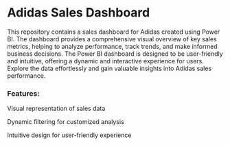 # Adidas Sales Dashboard

This repository contains a sales dashboard for Adidas created using Power BI. The dashboard provides a comprehensive visual overview of key sales metrics, helping to analyze performance, track trends, and make informed business decisions. The Power BI dashboard is designed to be user-friendly and intuitive, offering a dynamic and interactive experience for users. Explore the data effortlessly and gain valuable insights into Adidas sales performance.

### Features:
Visual representation of sales data

Dynamic filtering for customized analysis

Intuitive design for user-friendly experience
